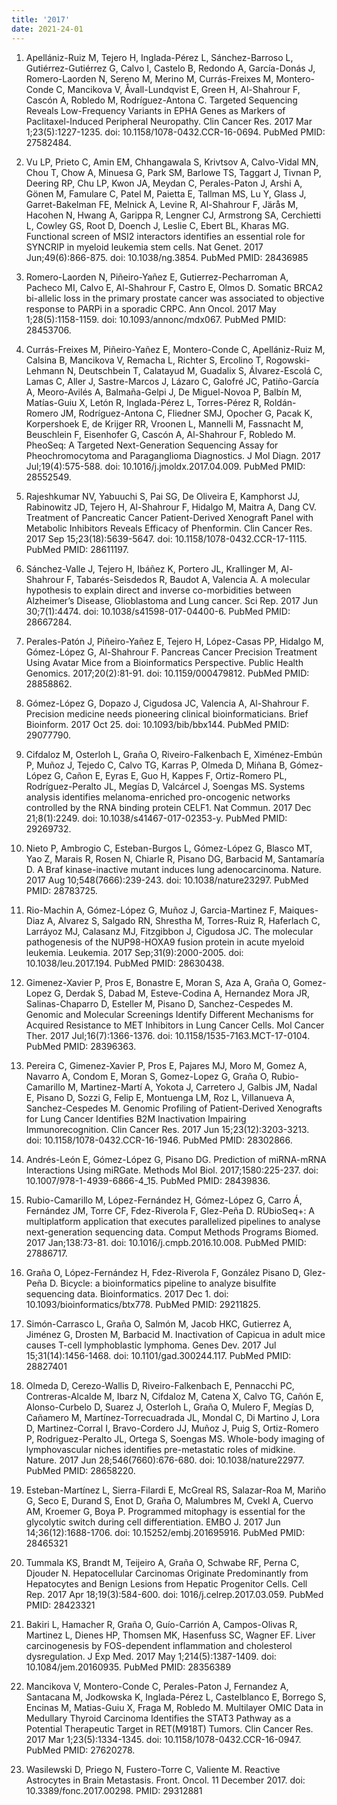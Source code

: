 ```yaml
---
title: '2017'
date: 2021-24-01
---
```

1. Apellániz-Ruiz M, Tejero H, Inglada-Pérez L, Sánchez-Barroso L, Gutiérrez-Gutiérrez G, Calvo I, Castelo B, Redondo A, García-Donás J, Romero-Laorden N, Sereno M, Merino M, Currás-Freixes M, Montero-Conde C, Mancikova V, Åvall-Lundqvist E, Green H, Al-Shahrour F, Cascón A, Robledo M, Rodríguez-Antona C. Targeted Sequencing Reveals Low-Frequency Variants in EPHA Genes as Markers of Paclitaxel-Induced Peripheral Neuropathy. Clin Cancer Res. 2017 Mar 1;23(5):1227-1235. doi: 10.1158/1078-0432.CCR-16-0694. PubMed PMID: 27582484.

1. Vu LP, Prieto C, Amin EM, Chhangawala S, Krivtsov A, Calvo-Vidal MN, Chou T, Chow A, Minuesa G, Park SM, Barlowe TS, Taggart J, Tivnan P, Deering RP, Chu LP, Kwon JA, Meydan C, Perales-Paton J, Arshi A, Gönen M, Famulare C, Patel M, Paietta E, Tallman MS, Lu Y, Glass J, Garret-Bakelman FE, Melnick A, Levine R, Al-Shahrour F, Järås M, Hacohen N, Hwang A, Garippa R, Lengner CJ, Armstrong SA,  Cerchietti L, Cowley GS, Root D, Doench J, Leslie C, Ebert BL, Kharas MG. Functional screen of MSI2 interactors identifies an essential role for SYNCRIP in myeloid leukemia stem cells. Nat Genet. 2017 Jun;49(6):866-875. doi: 10.1038/ng.3854. PubMed PMID: 28436985

1. Romero-Laorden N, Piñeiro-Yañez E, Gutierrez-Pecharroman A, Pacheco MI, Calvo E, Al-Shahrour F, Castro E, Olmos D. Somatic BRCA2 bi-allelic loss in the primary prostate cancer was associated to objective response to PARPi in a sporadic CRPC. Ann Oncol. 2017 May 1;28(5):1158-1159. doi: 10.1093/annonc/mdx067. PubMed PMID: 28453706.

1. Currás-Freixes M, Piñeiro-Yañez E, Montero-Conde C, Apellániz-Ruiz M, Calsina B, Mancikova V, Remacha L, Richter S, Ercolino T, Rogowski-Lehmann N, Deutschbein T, Calatayud M, Guadalix S, Álvarez-Escolá C, Lamas C, Aller J, Sastre-Marcos J,  Lázaro C, Galofré JC, Patiño-García A, Meoro-Avilés A, Balmaña-Gelpi J, De Miguel-Novoa P, Balbín M, Matías-Guiu X, Letón R, Inglada-Pérez L, Torres-Pérez R, Roldán-Romero JM, Rodríguez-Antona C, Fliedner SMJ, Opocher G, Pacak K, Korpershoek E, de Krijger RR, Vroonen L, Mannelli M, Fassnacht M, Beuschlein F, Eisenhofer G, Cascón A, Al-Shahrour F, Robledo M. PheoSeq: A Targeted Next-Generation Sequencing Assay for Pheochromocytoma and Paraganglioma Diagnostics. J Mol Diagn. 2017 Jul;19(4):575-588. doi: 10.1016/j.jmoldx.2017.04.009. PubMed PMID: 28552549.

1. Rajeshkumar NV, Yabuuchi S, Pai SG, De Oliveira E, Kamphorst JJ, Rabinowitz JD, Tejero H, Al-Shahrour F, Hidalgo M, Maitra A, Dang CV. Treatment of Pancreatic Cancer Patient-Derived Xenograft Panel with Metabolic Inhibitors Reveals Efficacy of Phenformin. Clin Cancer Res. 2017 Sep 15;23(18):5639-5647. doi: 10.1158/1078-0432.CCR-17-1115. PubMed PMID: 28611197.

1. Sánchez-Valle J, Tejero H, Ibáñez K, Portero JL, Krallinger M, Al-Shahrour F, Tabarés-Seisdedos R, Baudot A, Valencia A. A molecular hypothesis to explain direct and inverse co-morbidities between Alzheimer’s Disease, Glioblastoma and Lung cancer. Sci Rep. 2017 Jun 30;7(1):4474. doi: 10.1038/s41598-017-04400-6. PubMed PMID: 28667284.

1. Perales-Patón J, Piñeiro-Yañez E, Tejero H, López-Casas PP, Hidalgo M, Gómez-López G, Al-Shahrour F. Pancreas Cancer Precision Treatment Using Avatar Mice from a Bioinformatics Perspective. Public Health Genomics. 2017;20(2):81-91. doi: 10.1159/000479812. PubMed PMID: 28858862.

1. Gómez-López G, Dopazo J, Cigudosa JC, Valencia A, Al-Shahrour F. Precision medicine needs pioneering clinical bioinformaticians. Brief Bioinform. 2017 Oct 25. doi: 10.1093/bib/bbx144. PubMed PMID: 29077790.

1. Cifdaloz M, Osterloh L, Graña O, Riveiro-Falkenbach E, Ximénez-Embún P, Muñoz J, Tejedo C, Calvo TG, Karras P, Olmeda D, Miñana B, Gómez-López G, Cañon E, Eyras E, Guo H, Kappes F, Ortiz-Romero PL, Rodríguez-Peralto JL, Megías D, Valcárcel J, Soengas MS. Systems analysis identifies melanoma-enriched pro-oncogenic networks controlled by the RNA binding protein CELF1. Nat Commun. 2017 Dec 21;8(1):2249. doi: 10.1038/s41467-017-02353-y. PubMed PMID: 29269732.

1. Nieto P, Ambrogio C, Esteban-Burgos L, Gómez-López G, Blasco MT, Yao Z, Marais R, Rosen N, Chiarle R, Pisano DG, Barbacid M, Santamaría D. A Braf kinase-inactive mutant induces lung adenocarcinoma. Nature. 2017 Aug 10;548(7666):239-243. doi: 10.1038/nature23297. PubMed PMID: 28783725.

1. Rio-Machin A, Gómez-López G, Muñoz J, Garcia-Martinez F, Maiques-Diaz A, Alvarez S, Salgado RN, Shrestha M, Torres-Ruiz R, Haferlach C, Larráyoz MJ, Calasanz MJ, Fitzgibbon J, Cigudosa JC. The molecular pathogenesis of the NUP98-HOXA9 fusion protein in acute myeloid leukemia. Leukemia. 2017 Sep;31(9):2000-2005. doi: 10.1038/leu.2017.194. PubMed PMID: 28630438.

1. Gimenez-Xavier P, Pros E, Bonastre E, Moran S, Aza A, Graña O, Gomez-Lopez G, Derdak S, Dabad M, Esteve-Codina A, Hernandez Mora JR, Salinas-Chaparro D, Esteller M, Pisano D, Sanchez-Cespedes M. Genomic and Molecular Screenings Identify Different Mechanisms for Acquired Resistance to MET Inhibitors in Lung Cancer Cells. Mol Cancer Ther. 2017 Jul;16(7):1366-1376. doi: 10.1158/1535-7163.MCT-17-0104. PubMed PMID: 28396363.

1. Pereira C, Gimenez-Xavier P, Pros E, Pajares MJ, Moro M, Gomez A, Navarro A, Condom E, Moran S, Gomez-Lopez G, Graña O, Rubio-Camarillo M, Martinez-Martí A, Yokota J, Carretero J, Galbis JM, Nadal E, Pisano D, Sozzi G, Felip E, Montuenga LM, Roz L, Villanueva A, Sanchez-Cespedes M. Genomic Profiling of Patient-Derived Xenografts for Lung Cancer Identifies B2M Inactivation Impairing Immunorecognition. Clin Cancer Res. 2017 Jun 15;23(12):3203-3213. doi: 10.1158/1078-0432.CCR-16-1946. PubMed PMID: 28302866.

1. Andrés-León E, Gómez-López G, Pisano DG. Prediction of miRNA-mRNA Interactions Using miRGate. Methods Mol Biol. 2017;1580:225-237. doi: 10.1007/978-1-4939-6866-4_15. PubMed PMID: 28439836.

1. Rubio-Camarillo M, López-Fernández H, Gómez-López G, Carro Á, Fernández JM, Torre CF, Fdez-Riverola F, Glez-Peña D. RUbioSeq+: A multiplatform application that executes parallelized pipelines to analyse next-generation sequencing data. Comput Methods Programs Biomed. 2017 Jan;138:73-81. doi: 10.1016/j.cmpb.2016.10.008. PubMed PMID: 27886717.

1. Graña O, López-Fernández H, Fdez-Riverola F, González Pisano D, Glez-Peña D. Bicycle: a bioinformatics pipeline to analyze bisulfite sequencing data. Bioinformatics. 2017 Dec 1. doi: 10.1093/bioinformatics/btx778. PubMed PMID: 29211825.

1. Simón-Carrasco L, Graña O, Salmón M, Jacob HKC, Gutierrez A, Jiménez G, Drosten M, Barbacid M. Inactivation of Capicua in adult mice causes T-cell lymphoblastic lymphoma. Genes Dev. 2017 Jul 15;31(14):1456-1468. doi: 10.1101/gad.300244.117. PubMed PMID: 28827401

1. Olmeda D, Cerezo-Wallis D, Riveiro-Falkenbach E, Pennacchi PC, Contreras-Alcalde M, Ibarz N, Cifdaloz M, Catena X, Calvo TG, Cañón E, Alonso-Curbelo D, Suarez J, Osterloh L, Graña O, Mulero F, Megías D, Cañamero M, Martínez-Torrecuadrada JL, Mondal C, Di Martino J, Lora D, Martinez-Corral I, Bravo-Cordero JJ, Muñoz J, Puig S, Ortiz-Romero P, Rodriguez-Peralto JL, Ortega S, Soengas MS. Whole-body imaging of lymphovascular niches identifies pre-metastatic roles of midkine. Nature. 2017 Jun 28;546(7660):676-680. doi: 10.1038/nature22977. PubMed PMID: 28658220.

1. Esteban-Martínez L, Sierra-Filardi E, McGreal RS, Salazar-Roa M, Mariño G, Seco E, Durand S, Enot D, Graña O, Malumbres M, Cvekl A, Cuervo AM, Kroemer G, Boya P. Programmed mitophagy is essential for the glycolytic switch during cell differentiation. EMBO J. 2017 Jun 14;36(12):1688-1706. doi: 10.15252/embj.201695916. PubMed PMID: 28465321

1. Tummala KS, Brandt M, Teijeiro A, Graña O, Schwabe RF, Perna C, Djouder N. Hepatocellular Carcinomas Originate Predominantly from Hepatocytes and Benign Lesions from Hepatic Progenitor Cells. Cell Rep. 2017 Apr 18;19(3):584-600. doi: 1016/j.celrep.2017.03.059. PubMed PMID: 28423321

1. Bakiri L, Hamacher R, Graña O, Guío-Carrión A, Campos-Olivas R, Martinez L, Dienes HP, Thomsen MK, Hasenfuss SC, Wagner EF. Liver carcinogenesis by FOS-dependent inflammation and cholesterol dysregulation. J Exp Med. 2017 May 1;214(5):1387-1409. doi: 10.1084/jem.20160935. PubMed PMID: 28356389

1. Mancikova V, Montero-Conde C, Perales-Paton J, Fernandez A, Santacana M, Jodkowska K, Inglada-Pérez L, Castelblanco E, Borrego S, Encinas M, Matias-Guiu X, Fraga M, Robledo M. Multilayer OMIC Data in Medullary Thyroid Carcinoma Identifies the STAT3 Pathway as a Potential Therapeutic Target in RET(M918T) Tumors. Clin Cancer Res. 2017 Mar 1;23(5):1334-1345. doi: 10.1158/1078-0432.CCR-16-0947. PubMed PMID: 27620278.

1. Wasilewski D, Priego N, Fustero-Torre C, Valiente M. Reactive Astrocytes in Brain Metastasis. Front. Oncol. 11 December 2017. doi: 10.3389/fonc.2017.00298. PMID: 29312881
